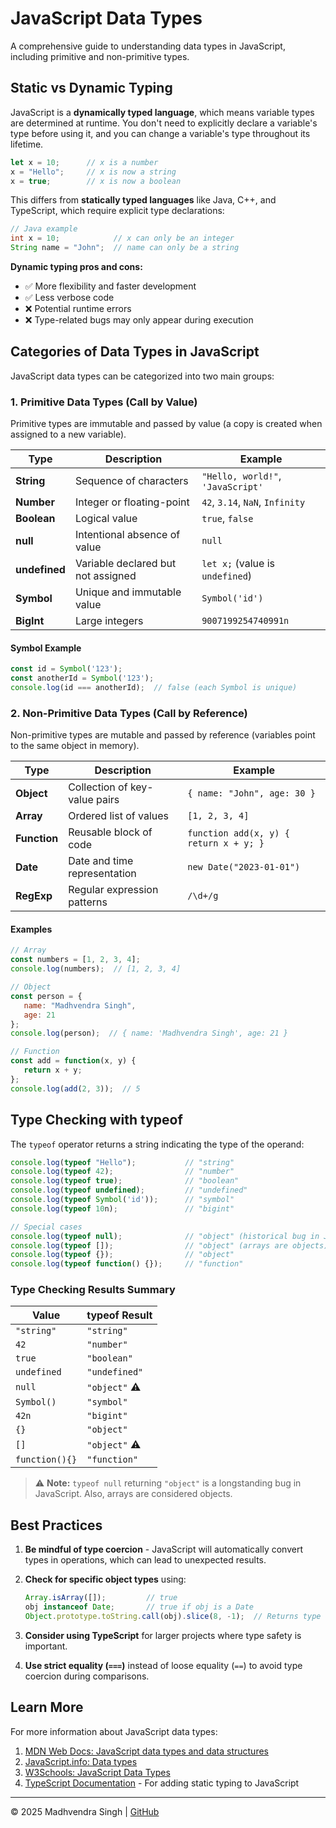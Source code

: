 # JavaScript Data Types

A comprehensive guide to understanding data types in JavaScript, including primitive and non-primitive types.

## Static vs Dynamic Typing

JavaScript is a **dynamically typed language**, which means variable types are determined at runtime. You don't need to explicitly declare a variable's type before using it, and you can change a variable's type throughout its lifetime.

```javascript
let x = 10;      // x is a number
x = "Hello";     // x is now a string
x = true;        // x is now a boolean
```

This differs from **statically typed languages** like Java, C++, and TypeScript, which require explicit type declarations:

```java
// Java example
int x = 10;            // x can only be an integer
String name = "John";  // name can only be a string
```

**Dynamic typing pros and cons:**
- ✅ More flexibility and faster development
- ✅ Less verbose code
- ❌ Potential runtime errors
- ❌ Type-related bugs may only appear during execution

## Categories of Data Types in JavaScript

JavaScript data types can be categorized into two main groups:

### 1. Primitive Data Types (Call by Value)

Primitive types are immutable and passed by value (a copy is created when assigned to a new variable).

| Type | Description | Example |
|------|-------------|---------|
| **String** | Sequence of characters | `"Hello, world!"`, `'JavaScript'` |
| **Number** | Integer or floating-point | `42`, `3.14`, `NaN`, `Infinity` |
| **Boolean** | Logical value | `true`, `false` |
| **null** | Intentional absence of value | `null` |
| **undefined** | Variable declared but not assigned | `let x;` (value is `undefined`) |
| **Symbol** | Unique and immutable value | `Symbol('id')` |
| **BigInt** | Large integers | `9007199254740991n` |

#### Symbol Example
```javascript
const id = Symbol('123');
const anotherId = Symbol('123');
console.log(id === anotherId);  // false (each Symbol is unique)
```

### 2. Non-Primitive Data Types (Call by Reference)

Non-primitive types are mutable and passed by reference (variables point to the same object in memory).

| Type | Description | Example |
|------|-------------|---------|
| **Object** | Collection of key-value pairs | `{ name: "John", age: 30 }` |
| **Array** | Ordered list of values | `[1, 2, 3, 4]` |
| **Function** | Reusable block of code | `function add(x, y) { return x + y; }` |
| **Date** | Date and time representation | `new Date("2023-01-01")` |
| **RegExp** | Regular expression patterns | `/\d+/g` |

#### Examples

```javascript
// Array
const numbers = [1, 2, 3, 4];
console.log(numbers);  // [1, 2, 3, 4]

// Object
const person = {
   name: "Madhvendra Singh",
   age: 21
};
console.log(person);  // { name: 'Madhvendra Singh', age: 21 }

// Function
const add = function(x, y) {
   return x + y;
};
console.log(add(2, 3));  // 5
```

## Type Checking with typeof

The `typeof` operator returns a string indicating the type of the operand:

```javascript
console.log(typeof "Hello");           // "string"
console.log(typeof 42);                // "number"
console.log(typeof true);              // "boolean"
console.log(typeof undefined);         // "undefined"
console.log(typeof Symbol('id'));      // "symbol"
console.log(typeof 10n);               // "bigint"

// Special cases
console.log(typeof null);              // "object" (historical bug in JavaScript)
console.log(typeof []);                // "object" (arrays are objects)
console.log(typeof {});                // "object"
console.log(typeof function() {});     // "function"
```

### Type Checking Results Summary

| Value | typeof Result |
|-------|---------------|
| `"string"` | `"string"` |
| `42` | `"number"` |
| `true` | `"boolean"` |
| `undefined` | `"undefined"` |
| `null` | `"object"` ⚠️ |
| `Symbol()` | `"symbol"` |
| `42n` | `"bigint"` |
| `{}` | `"object"` |
| `[]` | `"object"` ⚠️ |
| `function(){}` | `"function"` |

> ⚠️ **Note:** `typeof null` returning `"object"` is a longstanding bug in JavaScript. Also, arrays are considered objects.

## Best Practices

1. **Be mindful of type coercion** - JavaScript will automatically convert types in operations, which can lead to unexpected results.

2. **Check for specific object types** using:
   ```javascript
   Array.isArray([]);         // true
   obj instanceof Date;       // true if obj is a Date
   Object.prototype.toString.call(obj).slice(8, -1);  // Returns type as string
   ```

3. **Consider using TypeScript** for larger projects where type safety is important.

4. **Use strict equality (`===`)** instead of loose equality (`==`) to avoid type coercion during comparisons.

## Learn More

For more information about JavaScript data types:

1. [MDN Web Docs: JavaScript data types and data structures](https://developer.mozilla.org/en-US/docs/Web/JavaScript/Data_structures)
2. [JavaScript.info: Data types](https://javascript.info/types)
3. [W3Schools: JavaScript Data Types](https://www.w3schools.com/js/js_datatypes.asp)
4. [TypeScript Documentation](https://www.typescriptlang.org/docs/) - For adding static typing to JavaScript

---

© 2025 Madhvendra Singh | [GitHub](https://github.com/madhvendrasingh007)